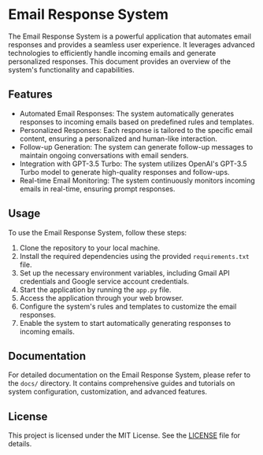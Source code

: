 # Email Response System

The Email Response System is a powerful application that automates email responses and provides a seamless user experience. It leverages advanced technologies to efficiently handle incoming emails and generate personalized responses. This document provides an overview of the system's functionality and capabilities.

## Features

- Automated Email Responses: The system automatically generates responses to incoming emails based on predefined rules and templates.
- Personalized Responses: Each response is tailored to the specific email content, ensuring a personalized and human-like interaction.
- Follow-up Generation: The system can generate follow-up messages to maintain ongoing conversations with email senders.
- Integration with GPT-3.5 Turbo: The system utilizes OpenAI's GPT-3.5 Turbo model to generate high-quality responses and follow-ups.
- Real-time Email Monitoring: The system continuously monitors incoming emails in real-time, ensuring prompt responses.

## Usage

To use the Email Response System, follow these steps:

1. Clone the repository to your local machine.
2. Install the required dependencies using the provided `requirements.txt` file.
3. Set up the necessary environment variables, including Gmail API credentials and Google service account credentials.
4. Start the application by running the `app.py` file.
5. Access the application through your web browser.
6. Configure the system's rules and templates to customize the email responses.
7. Enable the system to start automatically generating responses to incoming emails.

## Documentation

For detailed documentation on the Email Response System, please refer to the `docs/` directory. It contains comprehensive guides and tutorials on system configuration, customization, and advanced features.

## License

This project is licensed under the MIT License. See the [LICENSE](LICENSE) file for details.